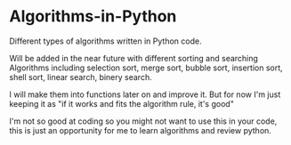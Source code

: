 # Algorithms-in-Python
Different types of algorithms written in Python code. 

Will be added in the near future with different sorting and searching Algorithms including selection sort, merge sort, bubble sort, insertion sort, shell sort, linear search, binery search.

I will make them into functions later on and improve it. But for now I'm just keeping it as "if it works and fits the algorithm rule, it's good"

I'm not so good at coding so you might not want to use this in your code, this is just an opportunity for me to learn algorithms and review python.
